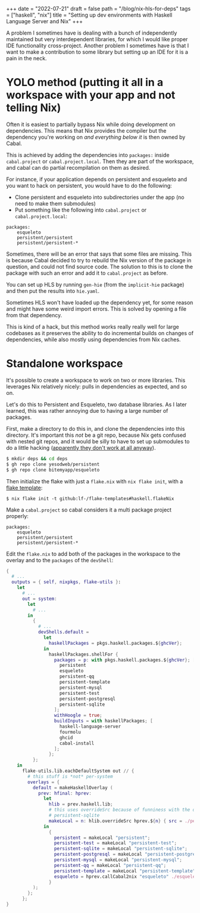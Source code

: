 +++
date = "2022-07-21"
draft = false
path = "/blog/nix-hls-for-deps"
tags = ["haskell", "nix"]
title = "Setting up dev environments with Haskell Language Server and Nix"
+++

A problem I sometimes have is dealing with a bunch of independently maintained
but very interdependent libraries, for which I would like proper IDE
functionality cross-project. Another problem I sometimes have is that I want to
make a contribution to some library but setting up an IDE for it is a pain in
the neck.

# YOLO method (putting it all in a workspace with your app and not telling Nix)

Often it is easiest to partially bypass Nix while doing development on
dependencies. This means that Nix provides the compiler but the dependency
you're working on *and everything below it* is then owned by Cabal.

This is achieved by adding the dependencies into `packages:` inside
`cabal.project` or `cabal.project.local`. Then they are part of the workspace,
and cabal can do partial recompilation on them as desired.

For instance, if your application depends on persistent and esqueleto and you
want to hack on persistent, you would have to do the following:

* Clone persistent and esqueleto into subdirectories under the app (no need to
  make them submodules)
* Put something like the following into `cabal.project` or
  `cabal.project.local`:

```cabalproject
packages:
    esqueleto
    persistent/persistent
    persistent/persistent-*
```

Sometimes, there will be an error that says that some files are missing. This
is because Cabal decided to try to rebuild the Nix version of the package in
question, and could not find source code. The solution to this is to clone the
package with such an error and add it to `cabal.project` as before.

You can set up HLS by running `gen-hie` (from the `implicit-hie` package) and
then put the results into `hie.yaml`.

Sometimes HLS won't have loaded up the dependency yet, for some reason and
might have some weird import errors. This is solved by opening a file from that
dependency.

This is kind of a hack, but this method works really really well for large
codebases as it preserves the ability to do incremental builds on changes of
dependencies, while also mostly using dependencies from Nix caches.

# Standalone workspace

It's possible to create a workspace to work on two or more libraries. This
leverages Nix relatively nicely: pulls in dependencies as expected, and so on.

Let's do this to Persistent and Esqueleto, two database libraries. As I
later learned, this was rather annoying due to having a large number of
packages.

First, make a directory to do this in, and clone the dependencies into this
directory. It's important this *not* be a git repo, because Nix gets confused
with nested git repos, and it would be silly to have to set up submodules to do
a little hacking ([apparently they don't work at all anyway][submodules-oops]).

[submodules-oops]: https://github.com/NixOS/nix/pull/5284

```sh
$ mkdir deps && cd deps
$ gh repo clone yesodweb/persistent
$ gh repo clone bitemyapp/esqueleto
```

Then initialize the flake with just a `flake.nix` with `nix flake init`, with a
[flake template]:

```
$ nix flake init -t github:lf-/flake-templates#haskell.flakeNix
```

[flake template]: https://github.com/lf-/flake-templates/tree/main/haskell

Make a `cabal.project` so cabal considers it a multi package project properly:

```cabal
packages:
    esqueleto
    persistent/persistent
    persistent/persistent-*
```

Edit the `flake.nix` to add both of the packages in the workspace to the
overlay and to the `packages` of the `devShell`:

```nix
{
  # ...
  outputs = { self, nixpkgs, flake-utils }:
    let
      # ...
      out = system:
        let
          # ...
        in
          {
            # ...
            devShells.default =
              let
                haskellPackages = pkgs.haskell.packages.${ghcVer};
              in
                haskellPackages.shellFor {
                  packages = p: with pkgs.haskell.packages.${ghcVer}; [
                    persistent
                    esqueleto
                    persistent-qq
                    persistent-template
                    persistent-mysql
                    persistent-test
                    persistent-postgresql
                    persistent-sqlite
                  ];
                  withHoogle = true;
                  buildInputs = with haskellPackages; [
                    haskell-language-server
                    fourmolu
                    ghcid
                    cabal-install
                  ];
                };
          };
    in
      flake-utils.lib.eachDefaultSystem out // {
        # this stuff is *not* per-system
        overlays = {
          default = makeHaskellOverlay (
            prev: hfinal: hprev:
              let
                hlib = prev.haskell.lib;
                # this uses overrideSrc because of funniness with the deps of
                # persistent-sqlite
                makeLocal = n: hlib.overrideSrc hprev.${n} { src = ./persistent + "/${n}"; };
              in
                {
                  persistent = makeLocal "persistent";
                  persistent-test = makeLocal "persistent-test";
                  persistent-sqlite = makeLocal "persistent-sqlite";
                  persistent-postgresql = makeLocal "persistent-postgresql";
                  persistent-mysql = makeLocal "persistent-mysql";
                  persistent-qq = makeLocal "persistent-qq";
                  persistent-template = makeLocal "persistent-template";
                  esqueleto = hprev.callCabal2nix "esqueleto" ./esqueleto/esqueleto.cabal {};
                }
          );
        };
      };
}
```

